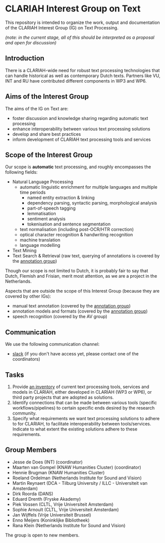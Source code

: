 # CLARIAH Interest Group on Text

This repository is intended to organize the work, output and documentation of the CLARIAH Interest Group (IG) on Text
Processing.

*(note: in the current stage, all of this should be interpreted as a proposal and open for discussion)*

## Introduction

There is a CLARIAH-wide need for robust text processing technologies that can handle historical as well as contemporary
Dutch texts. Partners like VU, INT and RU have contributed different components in WP3 and WP6.

## Aims of the Interest Group

The aims of the IG on Text are:

- foster discussion and knowledge sharing regarding automatic text processing
- enhance interoperability between various text processing solutions
- develop and share best practices
- inform development of CLARIAH text processing tools and services

## Scope of the Interest Group

Our scope is **automatic** text processing, and roughly encompasses the following fields:

- Natural Language Processing
    - automatic linguistic enrichment for multiple languages and multiple time periods
        - named entity extraction & linking
        - dependency parsing, syntactic parsing, morphological analysis
        - part-of-speech tagging
        - lemmatisation
        - sentiment analysis
        - tokenisation and sentence segmentation
    - text normalisation (including post-OCR/HTR correction)
    - optical character recognition & handwriting recognition
    - machine translation
    - language modelling
- Text Mining
- Text Search & Retrieval (raw text, querying of annotations is covered by the [annotation group](https://github.com/CLARIAH/IG-Annotation))

Though our scope is not limited to Dutch, it is probably fair to say that Dutch, Flemish and Frisian, merit most
attention, as we are a project in the Netherlands.

Aspects that are outside the scope of this Interest Group (because they are covered by other IGs):

- manual text annotation (covered by the [annotation group](https://github.com/CLARIAH/IG-Annotation))
- annotation models and formats (covered by the [annotation group](https://github.com/CLARIAH/IG-Annotation))
- speech recognition (covered by the AV group)

## Communication

We use the following communication channel:

- [slack](clariah-workspace.slack.com) (if you don't have access yet, please contact one of the coordinators)

## Tasks

1. Provide [an inventory](docs/inventory.md) of current text processing tools, services and models in CLARIAH,
   either developed in CLARIAH (WP3 or WP6), or third party projects that are adopted as solutions.
2. Identify connections that can be made between various tools (specific workflows/pipelines) to certain specific ends
   desired by the research community.
3. Specify what requirements we want text processing solutions to adhere to for CLARIAH, to facilitate interoperability
   between tools/services. Indicate to what extent the existing solutions adhere to these requirements.

## Group Members

- Jesse de Does (INT) (coordinator)
- Maarten van Gompel (KNAW Humanities Cluster) (coordinator)
- Hennie Brugman (KNAW Humanities Cluster)
- Roeland Ordelman (Netherlands Institute for Sound and Vision)
- Martin Reynaert (DCA - Tilburg University / ILLC - Universiteit van Amsterdam)
- Dirk Roorda (DANS)
- Eduard Drenth (Fryske Akademy)
- Piek Vossen (CLTL, Vrije Universiteit Amsterdam)
- Sophie Arnoult (CLTL, Vrije Universiteit Amsterdam)
- Jan Wijffels (Vrije Universiteit Brussel)
- Enno Meijers (Koninklijke Bibliotheek)
- Rana Klein (Netherlands Institute for Sound and Vision)

The group is open to new members.
